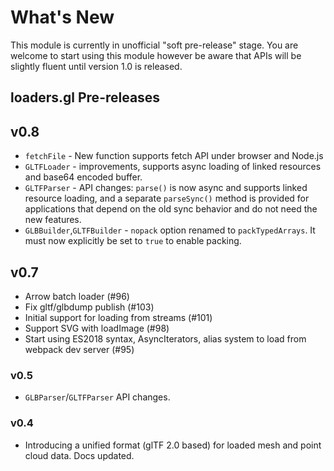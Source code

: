 # What's New

This module is currently in unofficial "soft pre-release" stage. You are welcome to start using this module however be aware that APIs will be slightly fluent until version 1.0 is released.


## loaders.gl Pre-releases

## v0.8

* `fetchFile` - New function supports fetch API under browser and Node.js
* `GLTFLoader` - improvements, supports async loading of linked resources and base64 encoded buffer.
* `GLTFParser` - API changes: `parse()` is now async and supports linked resource loading, and a separate `parseSync()` method is provided for applications that depend on the old sync behavior and do not need the new features.
* `GLBBuilder`,`GLTFBuilder` - `nopack` option renamed to `packTypedArrays`. It must now explicitly be set to `true` to enable packing.


## v0.7

* Arrow batch loader (#96)
* Fix gltf/glbdump publish (#103)
* Initial support for loading from streams (#101)
* Support SVG with loadImage (#98)
* Start using ES2018 syntax, AsyncIterators, alias system to load from webpack dev server (#95)


### v0.5

* `GLBParser`/`GLTFParser` API changes.


### v0.4

* Introducing a unified format (glTF 2.0 based) for loaded mesh and point cloud data. Docs updated.
